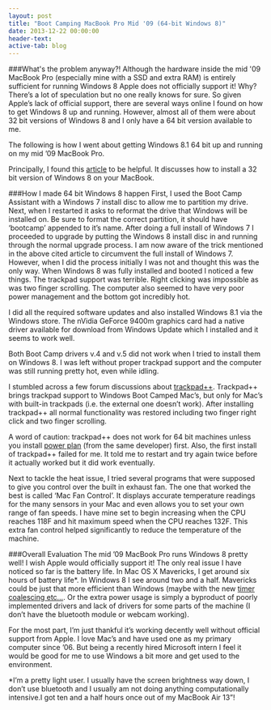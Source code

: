 ```yaml
---
layout: post
title: "Boot Camping MacBook Pro Mid '09 (64-bit Windows 8)"
date: 2013-12-22 00:00:00
header-text:
active-tab: blog
---
```


###What's the problem anyway?!
Although the hardware inside the mid '09 MacBook Pro (especially mine with a SSD and extra RAM) is entirely sufficient for running Windows 8 Apple does not officially support it! Why? There’s a lot of speculation but no one really knows for sure. So given Apple’s lack of official support, there are several ways online I found on how to get Windows 8 up and running. However, almost all of them were about 32 bit versions of Windows 8 and I only have a 64 bit version available to me.

The following is how I went about getting Windows 8.1 64 bit up and running on my mid ’09 MacBook Pro.

Principally, I found this [article](https://discussions.apple.com/thread/4897066) to be helpful. It discusses how to install a 32 bit version of Windows 8 on your MacBook.

###How I made 64 bit Windows 8 happen
First, I used the Boot Camp Assistant with a Windows 7 install disc to allow me to partition my drive. Next, when I restarted it asks to reformat the drive that Windows will be installed on. Be sure to format the correct partition, it should have ‘bootcamp’ appended to it’s name. After doing a full install of Windows 7 I proceeded to upgrade by putting the Windows 8 install disc in and running through the normal upgrade process. I am now aware of the trick mentioned in the above cited article to circumvent the full install of Windows 7. However, when I did the process initially I was not and thought this was the only way. When Windows 8 was fully installed and booted I noticed a few things. The trackpad support was terrible. Right clicking was impossible as was two finger scrolling. The computer also seemed to have very poor power management and the bottom got incredibly hot.

I did all the required software updates and also installed Windows 8.1 via the Windows store. The nVidia GeForce 9400m graphics card had a native driver available for download from Windows Update which I installed and it seems to work well.

Both Boot Camp drivers v.4 and v.5 did not work when I tried to install them on Windows 8. I was left without proper trackpad support and the computer was still running pretty hot, even while idling. 

I stumbled across a few forum discussions about [trackpad++](http://trackpad.powerplan7.com). Trackpad++ brings trackpad support to Windows Boot Camped Mac’s, but only for Mac’s with built-in trackpads (i.e. the external one doesn’t work). After installing trackpad++ all normal functionality was restored including two finger right click and two finger scrolling.

A word of caution: trackpad++ does not work for 64 bit machines unless you install [power plan](http://www.powerplan7.com/home.htm) (from the same developer) first. Also, the first install of trackpad++ failed for me. It told me to restart and try again twice before it actually worked but it did work eventually.

Next to tackle the heat issue, I tried several programs that were supposed to give you control over the built in exhaust fan. The one that worked the best is called ‘Mac Fan Control’. It displays accurate temperature readings for the many sensors in your Mac and even allows you to set your own range of fan speeds. I have mine set to begin increasing when the CPU reaches 118F and hit maximum speed when the CPU reaches 132F. This extra fan control helped significantly to reduce the temperature of the machine.

###Overall Evaluation
The mid ’09 MacBook Pro runs Windows 8 pretty well! I wish Apple would officially support it! The only real issue I have noticed so far is the battery life. In Mac OS X Mavericks, I get around six hours of battery life\*. In Windows 8 I see around two and a half. Mavericks could be just that more efficient than Windows (maybe with the new [timer coalescing etc…](https://www.apple.com/media/us/osx/2013/docs/OSX_Mavericks_Core_Technology_Overview.pdf). Or the extra power usage is simply a byproduct of poorly implemented drivers and lack of drivers for some parts of the machine (I don’t have the bluetooth module or webcam working).

For the most part, I’m just thankful it’s working decently well without official support from Apple. I love Mac’s and have used one as my primary computer since ’06. But being a recently hired Microsoft intern I feel it would be good for me to use Windows a bit more and get used to the environment.

\*I’m a pretty light user. I usually have the screen brightness way down, I don’t use bluetooth and I usually am not doing anything computationally intensive.I got ten and a half hours once out of my MacBook Air 13”!
